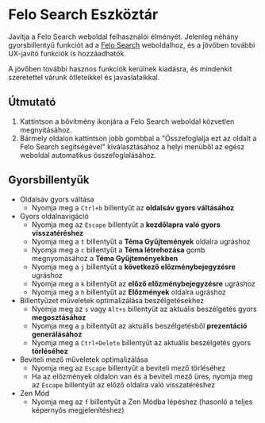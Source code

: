 # Felo Search Eszköztár

Javítja a Felo Search weboldal felhasználói élményét. Jelenleg néhány gyorsbillentyű funkciót ad a [Felo Search](https://felo.ai) weboldalhoz, és a jövőben további UX-javító funkciók is hozzáadhatók.

A jövőben további hasznos funkciók kerülnek kiadásra, és mindenkit szeretettel várunk ötleteikkel és javaslataikkal.

## Útmutató

1. Kattintson a bővítmény ikonjára a Felo Search weboldal közvetlen megnyitásához.
2. Bármely oldalon kattintson jobb gombbal a "Összefoglalja ezt az oldalt a Felo Search segítségével" kiválasztásához a helyi menüből az egész weboldal automatikus összefoglalásához.

## Gyorsbillentyűk

- Oldalsáv gyors váltása
  - Nyomja meg a `Ctrl+b` billentyűt az **oldalsáv gyors váltásához**
- Gyors oldalnavigáció
  - Nyomja meg az `Escape` billentyűt a **kezdőlapra való gyors visszatéréshez**
  - Nyomja meg a `t` billentyűt a **Téma Gyűjtemények** oldalra ugráshoz
  - Nyomja meg a `c` billentyűt a **Téma létrehozása** gomb megnyomásához a **Téma Gyűjteményekben**
  - Nyomja meg a `j` billentyűt a **következő előzménybejegyzésre** ugráshoz
  - Nyomja meg a `k` billentyűt az **előző előzménybejegyzésre** ugráshoz
  - Nyomja meg a `h` billentyűt az **Előzmények** oldalra ugráshoz
- Billentyűzet műveletek optimalizálása beszélgetésekhez
  - Nyomja meg az `s` vagy `Alt+s` billentyűt az aktuális beszélgetés gyors **megosztásához**
  - Nyomja meg a `p` billentyűt az aktuális beszélgetésből **prezentáció generálásához**
  - Nyomja meg a `Ctrl+Delete` billentyűt az aktuális beszélgetés gyors **törléséhez**
- Beviteli mező műveletek optimalizálása
  - Nyomja meg az `Escape` billentyűt a beviteli mező törléséhez
  - Ha az előzmények oldalon van és a beviteli mező üres, nyomja meg az `Escape` billentyűt az előző oldalra való visszatéréshez
- Zen Mód
  - Nyomja meg az `f` billentyűt a Zen Módba lépéshez (hasonló a teljes képernyős megjelenítéshez)